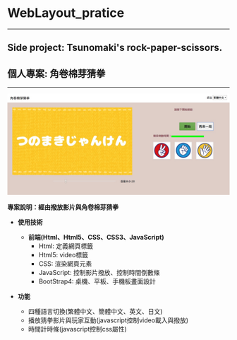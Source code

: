 # WebLayout_pratice

***
## Side project: Tsunomaki's rock-paper-scissors.
## 個人專案: 角卷棉芽猜拳
***

![image](https://github.com/JohnnyOfSnow/JohnnyOfSnow.github.io/blob/master/tsuno/image/demo.jpg)

**專案說明：經由撥放影片與角卷棉芽猜拳**

* **使用技術**
  * **前端(Html、Html5、CSS、CSS3、JavaScript)**
  	* Html: 定義網頁標籤
  	* Html5: video標籤
  	* CSS: 渲染網頁元素
  	* JavaScript: 控制影片撥放、控制時間倒數條
  	* BootStrap4: 桌機、平板、手機板畫面設計

* **功能**
  * 四種語言切換(繁體中文、簡體中文、英文、日文)
  * 播放猜拳影片與玩家互動(javascript控制video載入與撥放)
  * 時間計時條(javascript控制css屬性)